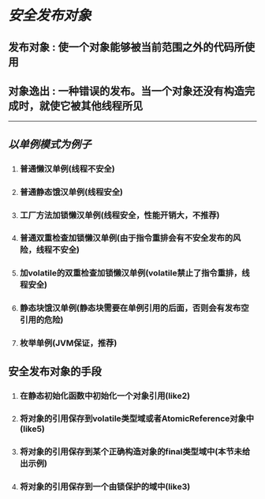 # ***安全发布对象***

## 发布对象 : 使一个对象能够被当前范围之外的代码所使用

## 对象逸出 : 一种错误的发布。当一个对象还没有构造完成时，就使它被其他线程所见

---

## ***以单例模式为例子***

1. ### 普通懒汉单例(线程不安全)

2. ### 普通静态饿汉单例(线程安全)

3. ### 工厂方法加锁懒汉单例(线程安全，性能开销大，不推荐)

4. ### 普通双重检查加锁懒汉单例(由于指令重排会有不安全发布的风险，线程不安全)

5. ### 加volatile的双重检查加锁懒汉单例(volatile禁止了指令重排，线程安全)

6. ### 静态块饿汉单例(静态块需要在单例引用的后面，否则会有发布空引用的危险)

7. ### 枚举单例(JVM保证，推荐)

## 安全发布对象的手段

1. ### 在静态初始化函数中初始化一个对象引用(like2)

2. ### 将对象的引用保存到volatile类型域或者AtomicReference对象中(like5)

3. ### 将对象的引用保存到某个正确构造对象的final类型域中(本节未给出示例)

4. ### 将对象的引用保存到一个由锁保护的域中(like3)

